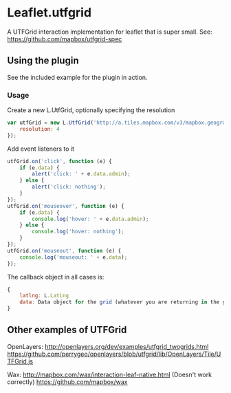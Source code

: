 Leaflet.utfgrid
===============

A UTFGrid interaction implementation for leaflet that is super small.
See: https://github.com/mapbox/utfgrid-spec


## Using the plugin
See the included example for the plugin in action.

### Usage

Create a new L.UtfGrid, optionally specifying the resolution
```javascript
var utfGrid = new L.UtfGrid('http://a.tiles.mapbox.com/v3/mapbox.geography-class/{z}/{x}/{y}.grid.json', {
	resolution: 4
});
```

Add event listeners to it
```javascript
utfGrid.on('click', function (e) {
	if (e.data) {
		alert('click: ' + e.data.admin);
	} else {
		alert('click: nothing');
	}
}); 
utfGrid.on('mouseover', function (e) {
	if (e.data) {
		console.log('hover: ' + e.data.admin);
	} else {
		console.log('hover: nothing');
	}
});
utfGrid.on('mouseout', function (e) {
	console.log('mouseout: ' + e.data);
});
```

The callback object in all cases is:
```javascript
{
	latlng: L.LatLng
	data: Data object for the grid (whatever you are returning in the grid json)
}
```

## Other examples of UTFGrid

OpenLayers:
http://openlayers.org/dev/examples/utfgrid_twogrids.html
https://github.com/perrygeo/openlayers/blob/utfgrid/lib/OpenLayers/Tile/UTFGrid.js

Wax:
http://mapbox.com/wax/interaction-leaf-native.html (Doesn't work correctly)
https://github.com/mapbox/wax